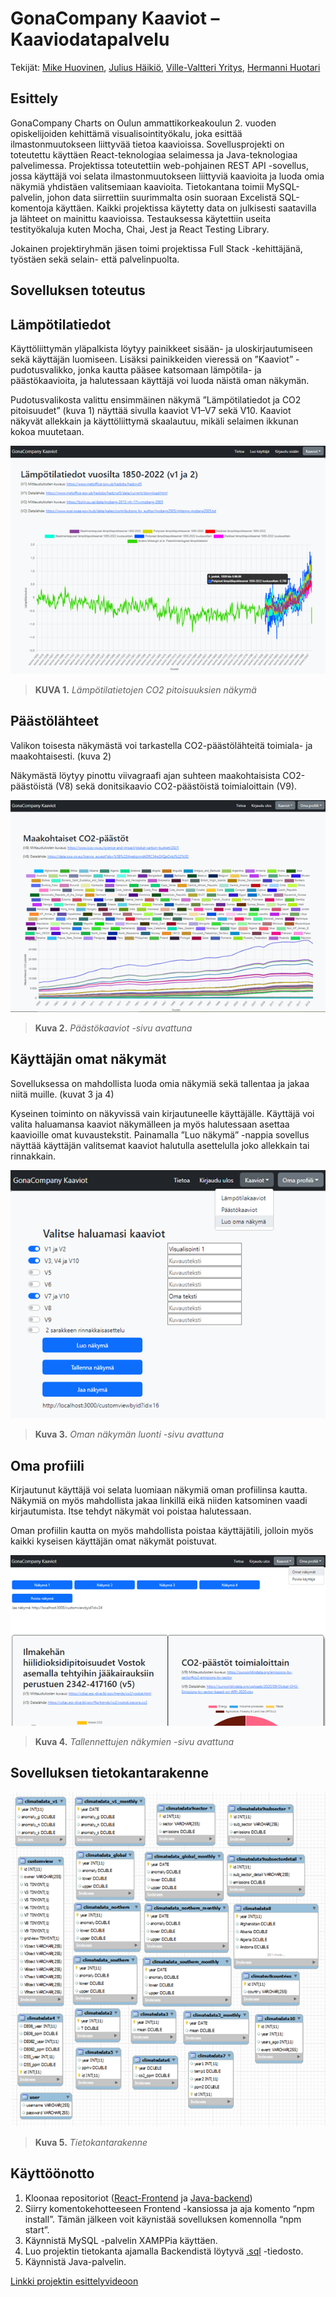 GonaCompany Kaaviot – Kaaviodatapalvelu
=======================================

Tekijät: [Mike Huovinen](https://github.com/Miekhuovinen), [Julius Häikiö](https://github.com/t1haju05), [Ville-Valtteri Yritys](https://github.com/Frostedlol), [Hermanni Huotari](https://github.com/HHuotari)

Esittely
--------
GonaCompany Charts on Oulun ammattikorkeakoulun 2. vuoden opiskelijoiden kehittämä visualisointityökalu, joka esittää ilmastonmuutokseen liittyvää tietoa kaavioissa. Sovellusprojekti on toteutettu käyttäen React-teknologiaa selaimessa ja Java-teknologiaa palvelimessa. Projektissa toteutettiin web-pohjainen REST API -sovellus, jossa käyttäjä voi selata ilmastonmuutokseen liittyviä kaavioita ja luoda omia näkymiä yhdistäen valitsemiaan kaavioita. Tietokantana toimii MySQL-palvelin, johon data siirrettiin suurimmalta osin suoraan Excelistä SQL-komentoja käyttäen. Kaikki projektissa käytetty data on julkisesti saatavilla ja lähteet on mainittu kaavioissa. Testauksessa käytettiin useita testityökaluja kuten Mocha, Chai, Jest ja React Testing Library.

Jokainen projektiryhmän jäsen toimi projektissa Full Stack -kehittäjänä, työstäen sekä selain- että palvelinpuolta.

Sovelluksen toteutus
--------

Lämpötilatiedot
--------

Käyttöliittymän yläpalkista löytyy painikkeet sisään- ja uloskirjautumiseen sekä käyttäjän luomiseen. Lisäksi painikkeiden vieressä on ”Kaaviot” -pudotusvalikko, jonka kautta pääsee katsomaan lämpötila- ja päästökaavioita, ja halutessaan käyttäjä voi luoda näistä oman näkymän. 

Pudotusvalikosta valittu ensimmäinen näkymä ”Lämpötilatiedot ja CO2 pitoisuudet” (kuva 1) näyttää sivulla kaaviot V1–V7 sekä V10. Kaaviot näkyvät allekkain ja käyttöliittymä skaalautuu, mikäli selaimen ikkunan kokoa muutetaan.


![Image](Kuvat/Kuva1.png)

>**KUVA 1.** _Lämpötilatietojen CO2 pitoisuuksien näkymä_

Päästölähteet
--------

Valikon toisesta näkymästä voi tarkastella CO2-päästölähteitä toimiala- ja maakohtaisesti. (kuva 2)

Näkymästä löytyy pinottu viivagraafi ajan suhteen maakohtaisista CO2-päästöistä (V8) sekä donitsikaavio CO2-päästöistä toimialoittain (V9).

![Image](Kuvat/Kuva2.png)

>**Kuva 2.** _Päästökaaviot  -sivu avattuna_

Käyttäjän omat näkymät
--------

Sovelluksessa on mahdollista luoda omia näkymiä sekä tallentaa ja jakaa niitä muille. (kuvat 3 ja 4)

Kyseinen toiminto on näkyvissä vain kirjautuneelle käyttäjälle. Käyttäjä voi valita haluamansa kaaviot näkymälleen ja myös halutessaan asettaa kaavioille omat kuvaustekstit. Painamalla ”Luo näkymä” -nappia sovellus näyttää käyttäjän valitsemat kaaviot halutulla asettelulla joko allekkain tai rinnakkain.

![Image](Kuvat/Kuva3.png)

>**Kuva 3.** _Oman näkymän luonti  -sivu avattuna_

Oma profiili
--------

Kirjautunut käyttäjä voi selata luomiaan näkymiä oman profiilinsa kautta. Näkymiä on myös mahdollista jakaa linkillä eikä niiden katsominen vaadi kirjautumista. Itse tehdyt näkymät voi poistaa halutessaan.

Oman profiilin kautta on myös mahdollista poistaa käyttäjätili, jolloin myös kaikki kyseisen käyttäjän omat näkymät poistuvat.

![Image](Kuvat/Kuva4.png)

>**Kuva 4.** _Tallennettujen näkymien -sivu avattuna_

Sovelluksen tietokantarakenne
--------

![Image](Kuvat/Kuva5.png)

>**Kuva 5.** _Tietokantarakenne_

Käyttöönotto
--------

1. Kloonaa repositoriot ([React-Frontend](https://github.com/Web-ohjelmoinnin-sovellusprojekti-S2022/React-Frontend) ja [Java-backend](https://github.com/Web-ohjelmoinnin-sovellusprojekti-S2022/Java-Backend))
2. Siirry komentokehotteeseen Frontend -kansiossa ja aja komento “npm install”. Tämän jälkeen voit käynistää sovelluksen komennolla “npm start”.
3. Käynnistä MySQL -palvelin XAMPPia käyttäen.
4. Luo projektin tietokanta ajamalla Backendistä löytyvä [.sql](https://github.com/Web-ohjelmoinnin-sovellusprojekti-S2022/Java-Backend/blob/main/usersdb_2022-12-12_130211.sql) -tiedosto.
5. Käynnistä Java-palvelin.


[Linkki projektin esittelyvideoon](https://youtu.be/xI85W6zm3Ag?t=87)
